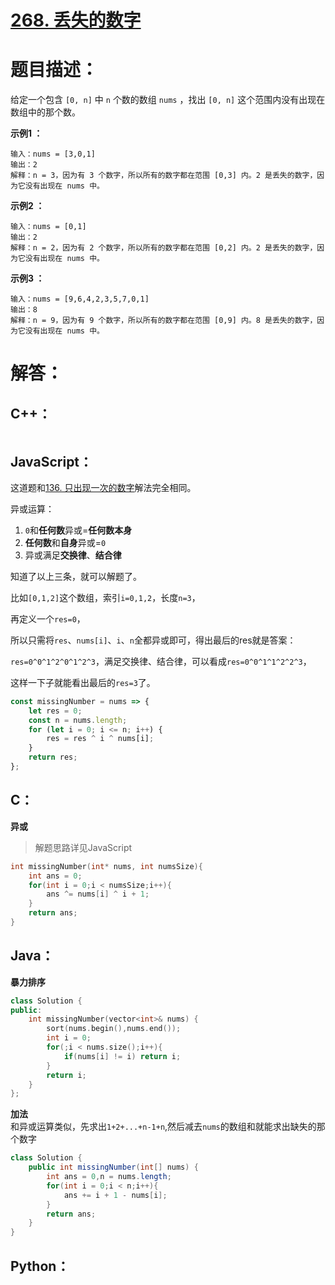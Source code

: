 # [268. 丢失的数字](https://leetcode-cn.com/problems/missing-number/)

# 题目描述：

给定一个包含 `[0, n]` 中 `n` 个数的数组 `nums` ，找出 `[0, n]` 这个范围内没有出现在数组中的那个数。



**示例1 ：**

```
输入：nums = [3,0,1]
输出：2
解释：n = 3，因为有 3 个数字，所以所有的数字都在范围 [0,3] 内。2 是丢失的数字，因为它没有出现在 nums 中。
```

**示例2 ：**

```
输入：nums = [0,1]
输出：2
解释：n = 2，因为有 2 个数字，所以所有的数字都在范围 [0,2] 内。2 是丢失的数字，因为它没有出现在 nums 中。
```

**示例3 ：**

```
输入：nums = [9,6,4,2,3,5,7,0,1]
输出：8
解释：n = 9，因为有 9 个数字，所以所有的数字都在范围 [0,9] 内。8 是丢失的数字，因为它没有出现在 nums 中。
```



# 解答：

## C++：

```cpp

```

## JavaScript：

这道题和[136. 只出现一次的数字](https://leetcode-cn.com/problems/single-number/)解法完全相同。

异或运算：

1. `0`和**任何数**异或=**任何数本身**
2. **任何数**和**自身**异或=`0`
3. 异或满足**交换律**、**结合律**

知道了以上三条，就可以解题了。

比如`[0,1,2]`这个数组，索引`i=0,1,2`，长度`n=3`，

再定义一个`res=0`，

所以只需将`res`、`nums[i]`、`i`、`n`全都异或即可，得出最后的res就是答案：

`res=0^0^1^2^0^1^2^3`，满足交换律、结合律，可以看成`res=0^0^1^1^2^2^3`，

这样一下子就能看出最后的`res=3`了。

```JavaScript
const missingNumber = nums => {
    let res = 0;
    const n = nums.length;
    for (let i = 0; i <= n; i++) {
        res = res ^ i ^ nums[i];
    }
    return res;
};
```

## C：
**异或**  
> 解题思路详见JavaScript
```c
int missingNumber(int* nums, int numsSize){
    int ans = 0;
    for(int i = 0;i < numsSize;i++){
        ans ^= nums[i] ^ i + 1;
    }
    return ans;
}
```

## Java：
**暴力排序**
```c++
class Solution {
public:
    int missingNumber(vector<int>& nums) {
        sort(nums.begin(),nums.end());
        int i = 0;
        for(;i < nums.size();i++){
            if(nums[i] != i) return i;
        }
        return i;
    }
};
```
**加法**  
和异或运算类似，先求出`1+2+...+n-1+n`,然后减去`nums`的数组和就能求出缺失的那个数字
```java
class Solution {
    public int missingNumber(int[] nums) {
        int ans = 0,n = nums.length;
        for(int i = 0;i < n;i++){
            ans += i + 1 - nums[i];
        }
        return ans;
    }
}
```
## Python：

```python

```
